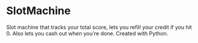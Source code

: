 # SlotMachine
Slot machine that tracks your total score, lets you refill your credit if you hit 0. Also lets you cash out when you're done. Created with Python.
